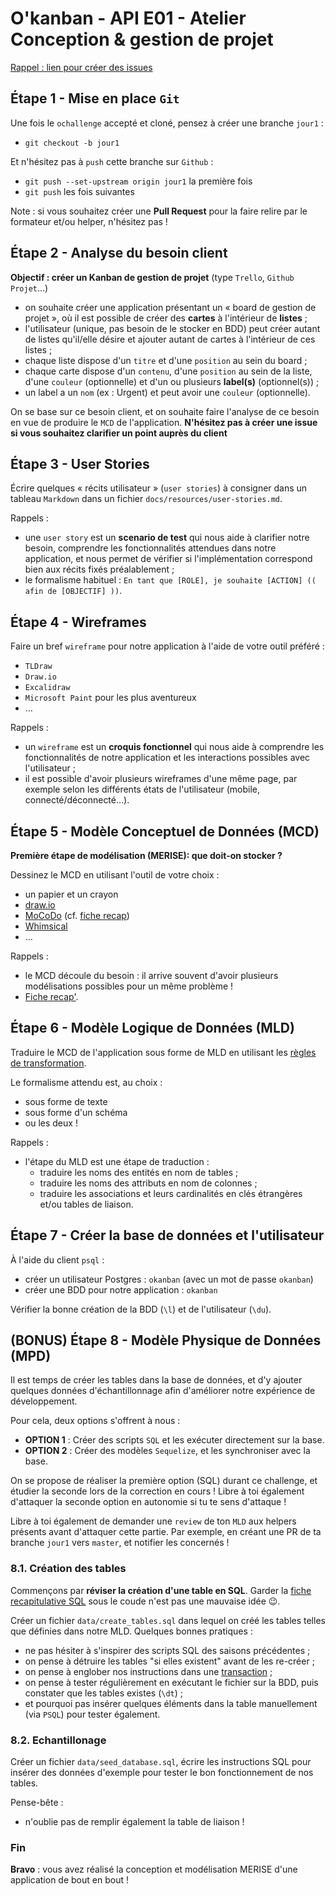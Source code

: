 # O'kanban - API E01 - Atelier Conception & gestion de projet

[Rappel : lien pour créer des issues](https://github.com/O-clock-Pavlova/Soutien-ateliers/issues)


## Étape 1 - Mise en place `Git`

Une fois le `ochallenge` accepté et cloné, pensez à créer une branche `jour1` :

- `git checkout -b jour1`

Et n'hésitez pas à `push` cette branche sur `Github` :

- `git push --set-upstream origin jour1` la première fois
- `git push` les fois suivantes

Note : si vous souhaitez créer une **Pull Request** pour la faire relire par le formateur et/ou helper, n'hésitez pas !

## Étape 2 - Analyse du besoin client

**Objectif : créer un Kanban de gestion de projet**  (type `Trello`, `Github Projet`…)

- on souhaite créer une application présentant un « board de gestion de projet », où il est possible de créer des **cartes** à l'intérieur de **listes** ;
- l'utilisateur (unique, pas besoin de le stocker en BDD) peut créer autant de listes qu'il/elle désire et ajouter autant de cartes à l'intérieur de ces listes ;
- chaque liste dispose d'un `titre` et d'une `position` au sein du board ;
- chaque carte dispose d'un `contenu`, d'une `position` au sein de la liste, d'une `couleur` (optionnelle) et d'un ou plusieurs **label(s)** (optionnel(s)) ;
- un label a un `nom` (ex : Urgent) et peut avoir une `couleur` (optionnelle).

On se base sur ce besoin client, et on souhaite faire l'analyse de ce besoin en vue de produire le `MCD` de l'application. **N'hésitez pas à créer une issue si vous souhaitez clarifier un point auprès du client**

## Étape 3 - User Stories

Écrire quelques « récits utilisateur » (`user stories`) à consigner dans un tableau `Markdown` dans un fichier `docs/resources/user-stories.md`.

Rappels :

- une `user story` est un **scenario de test** qui nous aide à clarifier notre besoin, comprendre les fonctionnalités attendues dans notre application, et nous permet de vérifier si l'implémentation correspond bien aux récits fixés préalablement ;
- le formalisme habituel : `En tant que [ROLE], je souhaite [ACTION] (( afin de [OBJECTIF] ))`.

## Étape 4 - Wireframes

Faire un bref `wireframe` pour notre application à l'aide de votre outil préféré :

- `TLDraw`
- `Draw.io`
- `Excalidraw`
- `Microsoft Paint` pour les plus aventureux
- …

Rappels :

- un `wireframe` est un **croquis fonctionnel** qui nous aide à comprendre les fonctionnalités de notre application et les interactions possibles avec l'utilisateur ;
- il est possible d'avoir plusieurs wireframes d'une même page, par exemple selon les différents états de l'utilisateur (mobile, connecté/déconnecté…).

## Étape 5 - Modèle Conceptuel de Données (MCD)

**Première étape de modélisation (MERISE): que doit-on stocker ?**

Dessinez le MCD en utilisant l'outil de votre choix :

- un papier et un crayon
- [draw.io](https://draw.io)
- [MoCoDo](http://mocodo.wingi.net/) (cf. [fiche recap](https://kourou.oclock.io/ressources/fiche-recap/mocodo/))
- [Whimsical](https://whimsical.com/)
- …

Rappels :

- le MCD découle du besoin : il arrive souvent d'avoir plusieurs modélisations possibles pour un même problème !
- [Fiche recap'](https://gist.github.com/enzoclock/3b16a04277a9ef620ed046aaf4149c4b).

## Étape 6 - Modèle Logique de Données (MLD)

Traduire le MCD de l'application sous forme de MLD en utilisant les [règles de transformation](https://kourou.oclock.io/ressources/fiche-recap/mld/).

Le formalisme attendu est, au choix :

- sous forme de texte
- sous forme d'un schéma
- ou les deux !

Rappels :

- l'étape du MLD est une étape de traduction :
  - traduire les noms des entités en nom de tables ;
  - traduire les noms des attributs en nom de colonnes ;
  - traduire les associations et leurs cardinalités en clés étrangères et/ou tables de liaison.

## Étape 7 - Créer la base de données et l'utilisateur

À l'aide du client `psql` :

- créer un utilisateur Postgres : `okanban` (avec un mot de passe `okanban`)
- créer une BDD pour notre application : `okanban`

Vérifier la bonne création de la BDD (`\l`) et de l'utilisateur (`\du`).

## (BONUS) Étape 8 - Modèle Physique de Données (MPD)

Il est temps de créer les tables dans la base de données, et d'y ajouter quelques données d'échantillonnage afin d'améliorer notre expérience de développement.

Pour cela, deux options s'offrent à nous :
- **OPTION 1** : Créer des scripts `SQL` et les exécuter directement sur la base.
- **OPTION 2** : Créer des modèles `Sequelize`, et les synchroniser avec la base.

On se propose de réaliser la première option (SQL) durant ce challenge, et étudier la seconde lors de la correction en cours ! Libre à toi également d'attaquer la seconde option en autonomie si tu te sens d'attaque !

Libre à toi également de demander une `review` de ton `MLD` aux helpers présents avant d'attaquer cette partie. Par exemple, en créant une PR de ta branche `jour1` vers `master`, et notifier les concernés !

### 8.1. Création des tables

Commençons par **réviser la création d'une table en SQL**. Garder la [fiche recapitulative SQL](https://kourou.oclock.io/ressources/fiche-recap/le-langage-sql/) sous le coude n'est pas une mauvaise idée 😉. 

Créer un fichier `data/create_tables.sql` dans lequel on créé les tables telles que définies dans notre MLD. Quelques bonnes pratiques : 
- ne pas hésiter à s'inspirer des scripts SQL des saisons précédentes ;
- on pense à détruire les tables "si elles existent" avant de les re-créer ;
- on pense à englober nos instructions dans une [transaction](https://docs.postgresql.fr/14/tutorial-transactions.html) ;
- on pense à tester régulièrement en exécutant le fichier sur la BDD, puis constater que les tables existes (`\dt`) ;
- et pourquoi pas insérer quelques éléments dans la table manuellement (via `PSQL`) pour tester également.

### 8.2. Echantillonage

Créer un fichier `data/seed_database.sql`, écrire les instructions SQL pour insérer des données d'exemple pour tester le bon fonctionnement de nos tables.

Pense-bête : 
- n'oublie pas de remplir également la table de liaison !

### Fin

**Bravo** : vous avez réalisé la conception et modélisation MERISE d'une application de bout en bout !
